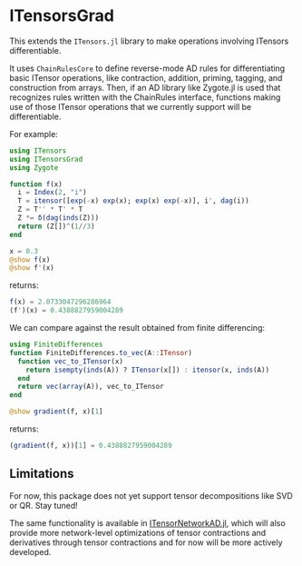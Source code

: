 # ITensorsGrad

This extends the `ITensors.jl` library to make operations involving ITensors differentiable.

It uses `ChainRulesCore` to define reverse-mode AD rules for differentiating basic ITensor operations,
like contraction, addition, priming, tagging, and construction from arrays. Then, if an AD library
like Zygote.jl is used that recognizes rules written with the ChainRules interface, functions
making use of those ITensor operations that we currently support will be differentiable.

For example:
```julia
using ITensors
using ITensorsGrad
using Zygote

function f(x)
  i = Index(2, "i")
  T = itensor([exp(-x) exp(x); exp(x) exp(-x)], i', dag(i))
  Z = T'' * T' * T
  Z *= δ(dag(inds(Z))) 
  return (Z[])^(1//3)
end

x = 0.3
@show f(x)
@show f'(x)
```
returns:
```julia
f(x) = 2.0733047296286964
(f')(x) = 0.4388827959004289
```
We can compare against the result obtained from finite differencing:
```julia
using FiniteDifferences
function FiniteDifferences.to_vec(A::ITensor)
  function vec_to_ITensor(x)
    return isempty(inds(A)) ? ITensor(x[]) : itensor(x, inds(A))
  end
  return vec(array(A)), vec_to_ITensor
end

@show gradient(f, x)[1]
```
returns:
```julia
(gradient(f, x))[1] = 0.4388827959004289
```

## Limitations

For now, this package does not yet support tensor decompositions like SVD or QR. Stay tuned!

The same functionality is available in [ITensorNetworkAD.jl](https://github.com/ITensor/ITensorNetworkAD.jl), which will also provide more network-level optimizations of tensor contractions and derivatives through tensor contractions and for now will be more actively developed.

